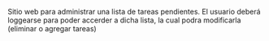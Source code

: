 Sitio web para administrar una lista de tareas pendientes. 
El usuario deberá loggearse para poder accerder a dicha lista, la cual podra modificarla (eliminar o agregar tareas)
